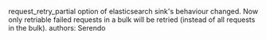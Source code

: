 request_retry_partial option of elasticsearch sink's behaviour changed. Now only retriable failed requests in a bulk will be retried (instead of all requests in the bulk).
authors: Serendo
